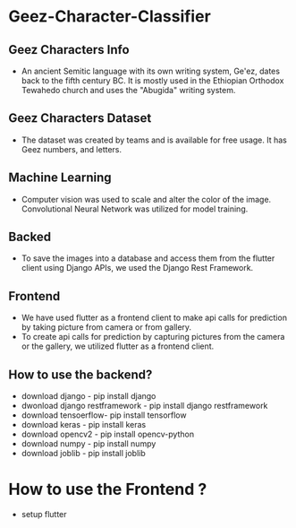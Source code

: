 # Geez-Character-Classifier
## Geez Characters Info
- An ancient Semitic language with its own writing system, Ge'ez, dates back to the fifth century BC. It is mostly used in the Ethiopian Orthodox Tewahedo church and uses the "Abugida" writing system.
## Geez Characters Dataset
- The dataset was created by teams and is available for free usage. It has Geez numbers, and letters.
## Machine Learning
- Computer vision was used to scale and alter the color of the image. Convolutional Neural Network was utilized for model training.
## Backed 
- To save the images into a database and access them from the flutter client using Django APIs, we used the Django Rest Framework.
## Frontend
- We have used flutter as a frontend client to make api calls for prediction by taking picture from camera or from gallery.
- To create api calls for prediction by capturing pictures from the camera or the gallery, we utilized flutter as a frontend client.
## How to use the backend?
- download django - pip install django
- dwonload django restframework - pip install django restframework
- download tensoerflow- pip install tensorflow
- download keras - pip install keras
- download opencv2 - pip install opencv-python
- download numpy - pip install numpy
- download joblib - pip install joblib
# How to use the Frontend ?
- setup flutter 
